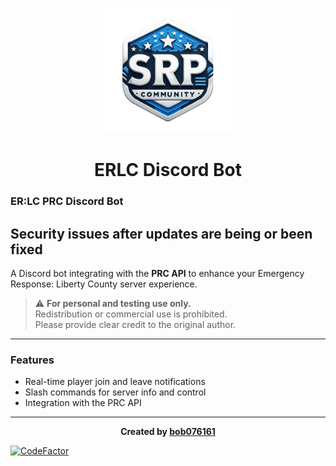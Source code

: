 <p align="center">
  <img src="logos/logo.png" width="200" height="200" alt="ERLC Bot Logo"/>
</p>

<h1 align="center">ERLC Discord Bot</h1>

### ER:LC PRC Discord Bot
## Security issues after updates are being or been fixed

A Discord bot integrating with the **PRC API** to enhance your Emergency Response: Liberty County server experience.

> ⚠️ **For personal and testing use only.**  
> Redistribution or commercial use is prohibited.  
> Please provide clear credit to the original author.

---

### Features

- Real-time player join and leave notifications  
- Slash commands for server info and control  
- Integration with the PRC API 


---
<p align="center">
  <b>Created by <a href="https://discord.com/users/1276264248095412387">bob076161</a> </b>
</p>

[![CodeFactor](https://www.codefactor.io/repository/github/bot6798098-075634/bot/badge)](https://www.codefactor.io/repository/github/bot6798098-075634/bot)
